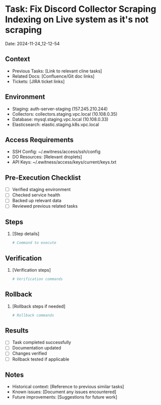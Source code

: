# Task: Fix Discord Collector Scraping Indexing on Live system as it's not scraping
Date: 2024-11-24_12-12-54

## Context
- Previous Tasks: [Link to relevant cline tasks]
- Related Docs: [Confluence/Git doc links]
- Tickets: [JIRA ticket links]

## Environment
- Staging: auth-server-staging (157.245.210.244)
- Collectors: collectors.staging.vpc.local (10.108.0.35)
- Database: mysql.staging.vpc.local (10.108.0.33)
- Elasticsearch: elastic.staging.k8s.vpc.local

## Access Requirements
- SSH Config: ~/.ewitness/access/ssh/config
- DO Resources: [Relevant droplets]
- API Keys: ~/.ewitness/access/keys/current/keys.txt

## Pre-Execution Checklist
- [ ] Verified staging environment
- [ ] Checked service health
- [ ] Backed up relevant data
- [ ] Reviewed previous related tasks

## Steps
1. [Step details]
   ```bash
   # Command to execute
   ```

## Verification
1. [Verification steps]
   ```bash
   # Verification commands
   ```

## Rollback
1. [Rollback steps if needed]
   ```bash
   # Rollback commands
   ```

## Results
- [ ] Task completed successfully
- [ ] Documentation updated
- [ ] Changes verified
- [ ] Rollback tested if applicable

## Notes
- Historical context: [Reference to previous similar tasks]
- Known issues: [Document any issues encountered]
- Future improvements: [Suggestions for future work]
